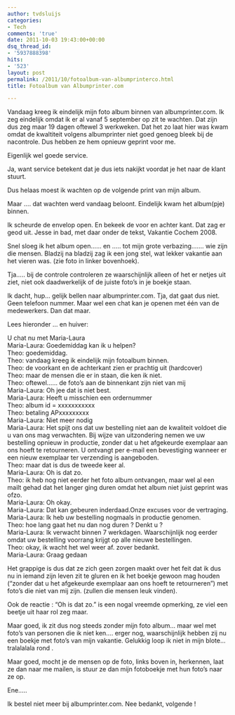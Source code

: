 ```yaml
---
author: tvdsluijs
categories:
- Tech
comments: 'true'
date: 2011-10-03 19:43:00+00:00
dsq_thread_id:
- '5937888398'
hits:
- '523'
layout: post
permalink: /2011/10/fotoalbum-van-albumprinterco.html
title: Fotoalbum van Albumprinter.com

---
```

Vandaag kreeg ik eindelijk mijn foto album binnen van albumprinter.com. Ik zeg eindelijk omdat ik er al vanaf 5 september op zit te wachten. Dat zijn dus zeg maar 19 dagen oftewel 3 werkweken. Dat het zo laat hier was kwam omdat de kwaltiteit volgens albumprinter niet goed genoeg bleek bij de nacontrole. Dus hebben ze hem opnieuw geprint voor me.

Eigenlijk wel goede service.

Ja, want service betekent dat je dus iets nakijkt voordat je het naar de klant stuurt.

Dus helaas moest ik wachten op de volgende print van mijn album.

Maar …. dat wachten werd vandaag beloont. Eindelijk kwam het album(pje) binnen.

Ik scheurde de envelop open. En bekeek de voor en achter kant. Dat zag er geod uit. Jesse in bad, met daar onder de tekst, Vakantie Cochem 2008.

Snel sloeg ik het album open…… en ….. tot mijn grote verbazing……. wie zijn die mensen. Bladzij na bladzij zag ik een jong stel, wat lekker vakantie aan het vieren was. (zie foto in linker bovenhoek).

Tja….. bij de controle controleren ze waarschijnlijk alleen of het er netjes uit ziet, niet ook daadwerkelijk of de juiste foto’s in je boekje staan.

Ik dacht, hup… gelijk bellen naar albumprinter.com. Tja, dat gaat dus niet. Geen telefoon nummer. Maar wel een chat kan je openen met één van de medewerkers. Dan dat maar.

Lees hieronder … en huiver:

U chat nu met Maria-Laura  
Maria-Laura: Goedemiddag kan ik u helpen?  
Theo: goedemiddag.  
Theo: vandaag kreeg ik eindelijk mijn fotoalbum binnen.  
Theo: de voorkant en de achterkant zien er prachtig uit (hardcover)  
Theo: maar de mensen die er in staan, die ken ik niet.  
Theo: oftewel…… de foto’s aan de binnenkant zijn niet van mij  
Maria-Laura: Oh jee dat is niet best.  
Maria-Laura: Heeft u misschien een ordernummer  
Theo: album id = xxxxxxxxxxx  
Theo: betaling APxxxxxxxxx  
Maria-Laura: Niet meer nodig  
Maria-Laura: Het spijt ons dat uw bestelling niet aan de kwaliteit voldoet die u van ons mag verwachten. Bij wijze van uitzondering nemen we uw bestelling opnieuw in productie, zonder dat u het afgekeurde exemplaar aan ons hoeft te retourneren. U ontvangt per e-mail een bevestiging wanneer er een nieuw exemplaar ter verzending is aangeboden.  
Theo: maar dat is dus de tweede keer al.  
Maria-Laura: Oh is dat zo.  
Theo: ik heb nog niet eerder het foto album ontvangen, maar wel al een mailt gehad dat het langer ging duren omdat het album niet juist geprint was ofzo.  
Maria-Laura: Oh okay.  
Maria-Laura: Dat kan gebeuren inderdaad.Onze excuses voor de vertraging.  
Maria-Laura: Ik heb uw bestelling nogmaals in productie genomen.  
Theo: hoe lang gaat het nu dan nog duren ? Denkt u ?  
Maria-Laura: Ik verwacht binnen 7 werkdagen. Waarschijnlijk nog eerder omdat uw bestelling voorrang krijgt op alle nieuwe bestellingen.  
Theo: okay, ik wacht het wel weer af. zover bedankt.  
Maria-Laura: Graag gedaan

Het grappige is dus dat ze zich geen zorgen maakt over het feit dat ik dus nu in iemand zijn leven zit te gluren en ik het boekje gewoon mag houden (“zonder dat u het afgekeurde exemplaar aan ons hoeft te retourneren”) met foto’s die niet van mij zijn. (zullen die mensen leuk vinden).

Ook de reactie : “Oh is dat zo.” is een nogal vreemde opmerking, ze viel een beetje uit haar rol zeg maar.

Maar goed, ik zit dus nog steeds zonder mijn foto album… maar wel met foto’s van personen die ik niet ken…. erger nog, waarschijnlijk hebben zij nu een boekje met foto’s van mijn vakantie. Gelukkig loop ik niet in mijn blote… tralalalala rond .

Maar goed, mocht je de mensen op de foto, links boven in, herkennen, laat ze dan naar me mailen, is stuur ze dan mijn fotoboekje met hun foto’s naar ze op.

Ene…..

Ik bestel niet meer bij albumprinter.com. Nee bedankt, volgende !